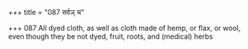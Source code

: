 +++
title = "087 सर्वञ् च"

+++
087	All dyed cloth, as well as cloth made of hemp, or flax, or wool, even though they be not dyed, fruit, roots, and (medical) herbs